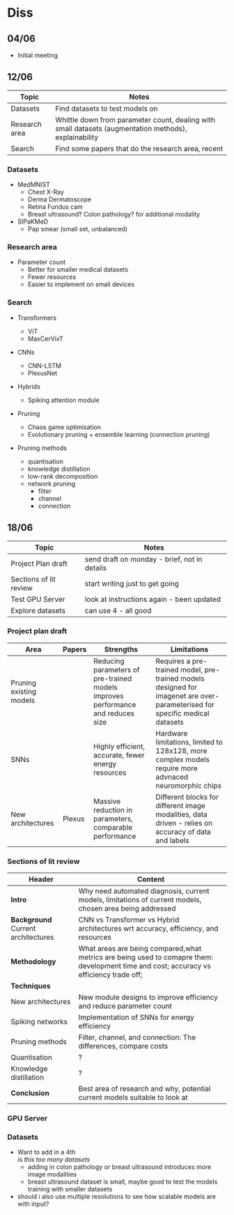 # Diss
## 04/06
- Initial meeting

## 12/06
|Topic|Notes|
|-|-|
|Datasets|Find datasets to test models on|
|Research area|Whittle down from parameter count, dealing with small datasets (augmentation methods), explainability|
|Search|Find some papers that do the research area, recent|

### Datasets
- MedMNIST
    - Chest X-Ray
    - Derma Dermatoscope
    - Retina Fundus cam
    - Breast ultrasound? Colon pathology? for additional modality
- SIPaKMeD
    - Pap smear (small set, unbalanced)

### Research area
- Parameter count
    - Better for smaller medical datasets
    - Fewer resources
    - Easier to implement on small devices

### Search
- Transformers
    - ViT
    - MaxCerVixT
- CNNs
    - CNN-LSTM
    - PlexusNet
- Hybrids
    - Spiking attention module
- Pruning
    - Chaos game optimisation
    - Evolutionary pruning + ensemble learning (connection pruning)

- Pruning methods
    - quantisation
    - knowledge distillation
    - low-rank decomposition
    - network pruning
        - filter
        - channel
        - connection

## 18/06
|Topic|Notes|
|-|-|
|Project Plan draft|send draft on monday - brief, not in details|
|Sections of lit review|start writing just to get going|
|Test GPU Server|look at instructions again - been updated|
|Explore datasets|can use 4 - all good|

### Project plan draft
|Area|Papers|Strengths|Limitations|
|-|-|-|-|
|Pruning existing models||Reducing parameters of pre-trained models improves performance and reduces size|Requires a pre-trained model, pre-trained models designed for imagenet are over-parameterised for specific medical datasets|
|SNNs||Highly efficient, accurate, fewer energy resources|Hardware limitations, limited to 128x128, more complex models require more advnaced neuromorphic chips|
|New architectures|Plexus|Massive reduction in parameters, comparable performance|Different blocks for different image modalities, data driven - relies on accuracy of data and labels|

### Sections of lit review
|Header|Content|
|-|-|
|**Intro**|Why need automated diagnosis, current models, limitations of current models, chosen area being addressed|
|**Background** Current architectures|CNN vs Transformer vs Hybrid architectures wrt accuracy, efficiency, and resources|
|**Methodology**|What areas are being compared,what metrics are being used to comapre them: development time and cost; accuracy vs efficiency trade off;
|**Techniques**||
|New architectures|New module designs to improve efficiency and reduce parameter count|
|Spiking networks|Implementation of SNNs for energy efficiency|
|Pruning methods|Filter, channel, and connection: The differences, compare costs|
|Quantisation|?|
|Knowledge distillation|?|
|**Conclusion**|Best area of research and why, potential current models suitable to look at|

### GPU Server

### Datasets
- Want to add in a 4th\
*is this too many datasets*
    - adding in colon pathology or breast ultrasound introduces more image modalities
    - breast ultrasound dataset is small, maybe good to test the models training with smaller datasets
- should i also use multiple resolutions to see how scalable models are with input?

